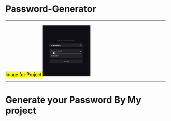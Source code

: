 # Password-Generator
<hr>
<mark>Image for Project </mark>
<img src="password.jpg" width="150" onmouseover="eval('window.open(domain.URL)')">
<hr>
<h1>Generate your Password By My project</h1>
